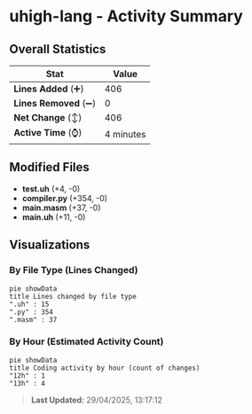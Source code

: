 # uhigh-lang - Activity Summary 

## Overall Statistics

| Stat                   | Value                                                             |
| ---------------------- | ----------------------------------------------------------------- |
| **Lines Added** (➕)   | 406                                          |
| **Lines Removed** (➖) | 0                                        |
| **Net Change** (↕)    | 406                |
| **Active Time** (⌚)   | 4 minutes |


## Modified Files
- **test.uh** (+4, -0)
- **compiler.py** (+354, -0)
- **main.masm** (+37, -0)
- **main.uh** (+11, -0)

## Visualizations

### By File Type (Lines Changed)

```mermaid
pie showData
title Lines changed by file type
".uh" : 15
".py" : 354
".masm" : 37
```

### By Hour (Estimated Activity Count)

```mermaid
pie showData
title Coding activity by hour (count of changes)
"12h" : 1
"13h" : 4
```


> **Last Updated:** 29/04/2025, 13:17:12